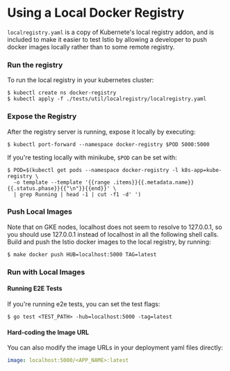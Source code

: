 # Using a Local Docker Registry

`localregistry.yaml` is a copy of Kubernete's local registry addon, and is included to make it easier to test
Istio by allowing a developer to push docker images locally rather than to some remote registry.

### Run the registry
To run the local registry in your kubernetes cluster:

```shell
$ kubectl create ns docker-registry
$ kubectl apply -f ./tests/util/localregistry/localregistry.yaml
```

### Expose the Registry

After the registry server is running, expose it locally by executing:

```shell
$ kubectl port-forward --namespace docker-registry $POD 5000:5000
```

If you're testing locally with minikube, `$POD` can be set with:

```shell
$ POD=$(kubectl get pods --namespace docker-registry -l k8s-app=kube-registry \
  -o template --template '{{range .items}}{{.metadata.name}} {{.status.phase}}{{"\n"}}{{end}}' \
  | grep Running | head -1 | cut -f1 -d' ')
```

### Push Local Images

Note that on GKE nodes, localhost does not seem to resolve to 127.0.0.1, so you
should use 127.0.0.1 instead of localhost in all the following shell calls.
Build and push the Istio docker images to the local registry, by running:

```shell
$ make docker push HUB=localhost:5000 TAG=latest
```

### Run with Local Images

#### Running E2E Tests
If you're running e2e tests, you can set the test flags:

```shell
$ go test <TEST_PATH> -hub=localhost:5000 -tag=latest
```

#### Hard-coding the Image URL

You can also modify the image URLs in your deployment yaml files directly:

```yaml
image: localhost:5000/<APP_NAME>:latest
```

